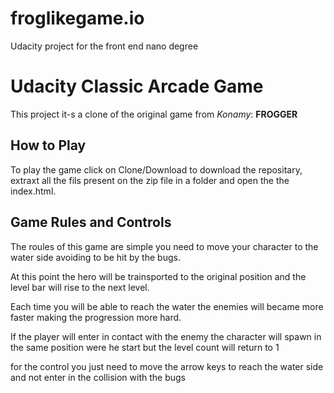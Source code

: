 # froglikegame.io
Udacity project for the front end nano degree
<h1> Udacity Classic Arcade Game</h1>
<p>This project it-s a clone of the original game from <i>Konamy</i>: <b>FROGGER</b></p>
<h2>How to Play</h2>
<p>To play the game click on Clone/Download to download the repositary, extraxt all the fils present on the zip file in a folder and open the the index.html.</p>
<h2>Game Rules and Controls</h2>
<p>The roules of this game are simple you need to move your character to the water side avoiding to be hit by the bugs.</p>
<p>At this point the hero will be trainsported to the original position and the level bar will rise to the next level.</p>
<p>Each time you will be able to reach the water the enemies will became more faster making the progression more hard.</p>
<p>If the player will enter in contact with the enemy the character will spawn in the same position were he start but the level count will return to 1</p>
<p>for the control you just need to move the arrow keys to reach the water side and not enter in the collision with the bugs</p>  
